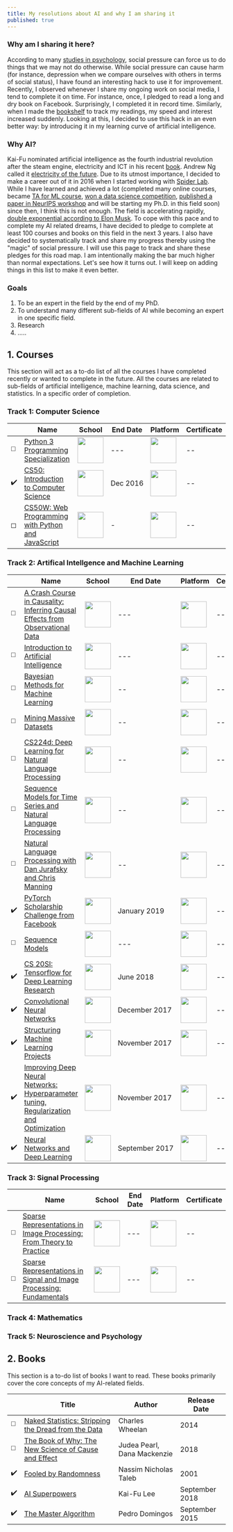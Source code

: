 ```yaml
---
title: My resolutions about AI and why I am sharing it
published: true
---
```





### Why am I sharing it here?

According to many [studies in psychology](https://www.psychologytoday.com/us/blog/am-i-right/201404/the-astonishing-power-social-pressure),
 social pressure can force us to do things that we may not do otherwise. While social pressure can cause harm (for instance, depression when we compare ourselves with others in terms of social status), I have found an interesting hack to use it for improvement. Recently, I observed whenever I share my ongoing work on social media, I tend to complete it on time. For instance, once, I pledged to read a long and dry book on Facebook. Surprisingly, I completed it in record time. Similarly, when I made the [bookshelf](https://awaisrauf.github.io/bookshelf/) to track my readings, my speed and interest increased suddenly. Looking at this, I decided to use this hack in an even better way: by introducing it in my learning curve of artificial intelligence.

### Why AI?

Kai-Fu nominated artificial intelligence as the fourth industrial revolution after the steam engine, electricity and ICT in his recent [book](https://www.goodreads.com/book/show/38242135-ai-superpowers).
 Andrew Ng called it [electricity of the future](https://medium.com/syncedreview/artificial-intelligence-is-the-new-electricity-andrew-ng-cc132ea6264).
 Due to its utmost importance, I decided to make a career out of it in 2016 when I started working with [Spider Lab](http://spider.itu.edu.pk).
 While I have learned and achieved a lot (completed many online courses,
 became [TA for ML course](https://awaisrauf.github.io/ee512/),
 [won a data science competition](https://propakistani.pk/2018/08/01/first-ever-election-prediction-contest-in-pakistan-concludes/),
 [published a paper in NeurIPS workshop](https://awaisrauf.github.io/xray-denoising) and will be starting my Ph.D. in this field soon) since then, I think this is not enough. The field is accelerating rapidly, [double exponential according to Elon Musk](https://www.youtube.com/watch?v=S3PV9xMSfSs). To cope with this pace and to complete my AI related dreams, I have decided to pledge to complete at least 100 courses and books on this field in the next 3 years.
 I also have decided to systematically track and share my progress thereby using the "magic" of social pressure. I will use this page to track and share these pledges for this road map. I am intentionally making the bar much higher than normal expectations. Let's see how it turns out. I will keep on adding things in this list to make it even better. 
 
### Goals 
1. To be an expert in the field by the end of my PhD. 
2. To understand many different sub-fields of AI while becoming an expert in one specific field. 
3. Research
4. .....

## 1. Courses
This section will act as a to-do list of all the courses I have completed recently or wanted to complete in the future. All the courses are related to sub-fields of artificial intelligence, machine learning, data science, and statistics. In a specific order of completion.

### Track 1: Computer Science
|  |**Name** | **School** | **End Date** | **Platform** |**Certificate** |
| ---------- | ----- | ------ | --------- | ------------ |----- |  
| ◻️ | [Python 3 Programming Specialization](https://www.coursera.org/specializations/python-3-programming) | <img width='60' height='60' src='/deepCuriosity/img/Michigan.jpg'> | --- | <img width='60' height='60' src='/deepCuriosity/img/coursera.png'> | -- |
| ✔️ | [CS50: Introduction to Computer Science](https://www.edx.org/course/cs50s-introduction-computer-science-harvardx-cs50x) | <img width='60' height='60' src='/deepCuriosity/img/harvard.png'> | Dec&nbsp;2016 | <img width='60' height='60' src='/deepCuriosity/img/edx.png'> | -- | 
| ◻ | [CS50W: Web Programming with Python and JavaScript](https://courses.edx.org/courses/course-v1:HarvardX+CS50W+Web/) | <img width='60' height='60' src='/deepCuriosity/img/harvard.png'> | - | <img width='60' height='60' src='/deepCuriosity/img/edx.png'> | -- |

### Track 2: Artifical Intellgence and Machine Learning 

|  |**Name** | **School** | **End Date** | **Platform** |**Certificate** |
| ---------- | ----- | ------ | --------- | ------------ |----- |  
| ◻️ | [A Crash Course in Causality: Inferring Causal Effects from Observational Data](https://www.coursera.org/lecture/crash-course-in-causality/welcome-to-a-crash-course-in-causality-a1ZLH) | <img width='60' height='60' src='/deepCuriosity/img/penn.png'> | --- | <img width='60' height='60' src='/deepCuriosity/img/coursera.png'> | -- |
| ◻️ | [Introduction to Artificial Intelligence](https://inst.eecs.berkeley.edu/~cs188/fa18/index.html) | <img width='60' height='60' src='/deepCuriosity/img/berkeley.png'> | --- | <img width='60' height='60' src='/deepCuriosity/img/cs188.png'> | -- |
| ◻️ | [Bayesian Methods for Machine Learning](https://www.coursera.org/learn/bayesian-methods-in-machine-learning) | <img width='60' height='60' src='/deepCuriosity/img/hse.png'> | -- | <img width='60' height='60' src='/deepCuriosity/img/coursera.png'> | -- |
| ◻️ | [Mining Massive Datasets](https://lagunita.stanford.edu/courses/course-v1:ComputerScience+MMDS+SelfPaced/) | <img width='60' height='60' src='/deepCuriosity/img/stanford.png'> | -- | <img width='60' height='60' src='/deepCuriosity/img/lagunita.png'> | -- |
| ◻️ | [CS224d: Deep Learning for Natural Language Processing](http://cs224d.stanford.edu/index.html) | <img width='60' height='60' src='/deepCuriosity/img/stanford.png'> | -- | <img width='60' height='60' src='/deepCuriosity/img/nlp.gif'> | -- |
| ◻️ | [Sequence Models for Time Series and Natural Language Processing](https://www.coursera.org/learn/sequence-models-tensorflow-gcp) | <img width='60' height='60' src='/deepCuriosity/img/google_cloud.png'> | -- | <img width='60' height='60' src='/deepCuriosity/img/coursera.png'> | -- |
| ◻️ | [Natural Language Processing with Dan Jurafsky and Chris Manning](https://www.youtube.com/playlist?list=PLoROMvodv4rOFZnDyrlW3-nI7tMLtmiJZ) | <img width='60' height='60' src='/deepCuriosity/img/stanford.png'> | -- | <img width='60' height='60' src='/deepCuriosity/img/coursera.png'> | -- | 
| ✔️ | [PyTorch Scholarship Challenge from Facebook](https://www.udacity.com/facebook-pytorch-scholarship) | <img width='60' height='60' src='/deepCuriosity/img/facebook.png'> | January&nbsp;2019 | <img width='60' height='60' src='/deepCuriosity/img/udacity.png'> | -- |
| ◻️ | [Sequence Models](https://www.coursera.org/learn/nlp-sequence-models) | <img width='60' height='60' src='/deepCuriosity/img/deeplearningai.png'> | --- | <img width='60' height='60' src='/deepCuriosity/img/coursera.png'> |  -- |
| ✔️ | [CS 20SI: Tensorflow for Deep Learning Research](https://web.stanford.edu/class/cs20si/2017/)| <img width='60' height='60' src='/deepCuriosity/img/stanford.png'> | June 2018 | <img width='60' height='60' src='/deepCuriosity/img/tensorflow.jpg'> | -- |
| ✔️ | [Convolutional Neural Networks](https://www.coursera.org/learn/convolutional-neural-networks) | <img width='60' height='60' src='/deepCuriosity/img/deeplearningai.png'> | December&nbsp;2017 | <img width='60' height='60' src='/deepCuriosity/img/coursera.png'> | -- | 
| ✔️ | [Structuring Machine Learning Projects](https://www.coursera.org/learn/machine-learning-projects) | <img width='60' height='60' src='/deepCuriosity/img/deeplearningai.png'> | November&nbsp;2017 | <img width='60' height='60' src='/deepCuriosity/img/coursera.png'> |  -- |
| ✔️ | [Improving Deep Neural Networks: Hyperparameter tuning, Regularization and Optimization](https://www.coursera.org/learn/deep-neural-network) | <img width='60' height='60' src='/deepCuriosity/img/deeplearningai.png'> | November&nbsp;2017 | <img width='60' height='60' src='/deepCuriosity/img/coursera.png'> | -- | 
| ✔️ | [Neural Networks and Deep Learning](https://www.coursera.org/learn/neural-networks-deep-learning) | <img width='60' height='60' src='/deepCuriosity/img/deeplearningai.png'> | September&nbsp;2017 | <img width='60' height='60' src='/deepCuriosity/img/coursera.png'> |  -- |

### Track 3: Signal Processing 
|  |**Name** | **School** | **End Date** | **Platform** |**Certificate** |
| ---------- | ----- | ------ | --------- | ------------ |----- |  
| ◻️ | [Sparse Representations in Image Processing: From Theory to Practice](https://www.edx.org/course/sparse-representations-in-image-processing-from-theory-to-practice-0) | <img width='60' height='60' src='/deepCuriosity/img/israelx.png'> | --- | <img width='60' height='60' src='/deepCuriosity/img/edx.png'> | -- |
| ◻️ | [Sparse Representations in Signal and Image Processing: Fundamentals](https://www.edx.org/course/sparse-representations-in-signal-and-image-processing-fundamentals-1) | <img width='60' height='60' src='/deepCuriosity/img/israelx.png'> | --- | <img width='60' height='60' src='/deepCuriosity/img/edx.png'> | -- |

### Track 4: Mathematics

### Track 5: Neuroscience and Psychology 



## 2. Books

This section is a to-do list of books I want to read. These books primarily cover the core concepts of my AI-related fields. 


|  | **Title** | **Author** | **Release Date** | 
| ---------- | ----- | ------ | ------------ |
| ◻️ | [Naked Statistics: Stripping the Dread from the Data](https://www.goodreads.com/book/show/17986418-naked-statistics) | Charles Wheelan| 2014 | 
| ◻️ | [The Book of Why: The New Science of Cause and Effect](https://www.goodreads.com/book/show/36204378-the-book-of-why) | Judea Pearl,  Dana Mackenzie | 2018 | 
| ✔️ | [Fooled by Randomness](https://en.wikipedia.org/wiki/Fooled_by_Randomness) | Nassim Nicholas Taleb | 2001 | 
| ✔️ | [AI Superpowers](https://www.goodreads.com/book/show/38242135-ai-superpowers) | Kai-Fu Lee | September 2018 | 
| ✔️ | [The Master Algorithm](https://www.goodreads.com/book/show/24612233-the-master-algorithm) | Pedro Domingos| September 2015 | 



 
